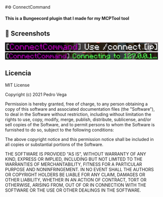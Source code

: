 #⚙️ ConnectCommand

<h4> This is a Bungeecord plugin that I made for my MCPTool tool </h4>

## 📸 Screenshots

<img src="https://github.com/wrrulos/Imagenes-Github/blob/main/ConnectCommand/1.PNG">
<img src="https://github.com/wrrulos/Imagenes-Github/blob/main/ConnectCommand/2.PNG">

## Licencia 

MIT License

Copyright (c) 2021 Pedro Vega

Permission is hereby granted, free of charge, to any person obtaining a copy
of this software and associated documentation files (the "Software"), to deal
in the Software without restriction, including without limitation the rights
to use, copy, modify, merge, publish, distribute, sublicense, and/or sell
copies of the Software, and to permit persons to whom the Software is
furnished to do so, subject to the following conditions:

The above copyright notice and this permission notice shall be included in all
copies or substantial portions of the Software.

THE SOFTWARE IS PROVIDED "AS IS", WITHOUT WARRANTY OF ANY KIND, EXPRESS OR
IMPLIED, INCLUDING BUT NOT LIMITED TO THE WARRANTIES OF MERCHANTABILITY,
FITNESS FOR A PARTICULAR PURPOSE AND NONINFRINGEMENT. IN NO EVENT SHALL THE
AUTHORS OR COPYRIGHT HOLDERS BE LIABLE FOR ANY CLAIM, DAMAGES OR OTHER
LIABILITY, WHETHER IN AN ACTION OF CONTRACT, TORT OR OTHERWISE, ARISING FROM,
OUT OF OR IN CONNECTION WITH THE SOFTWARE OR THE USE OR OTHER DEALINGS IN THE
SOFTWARE.

 
